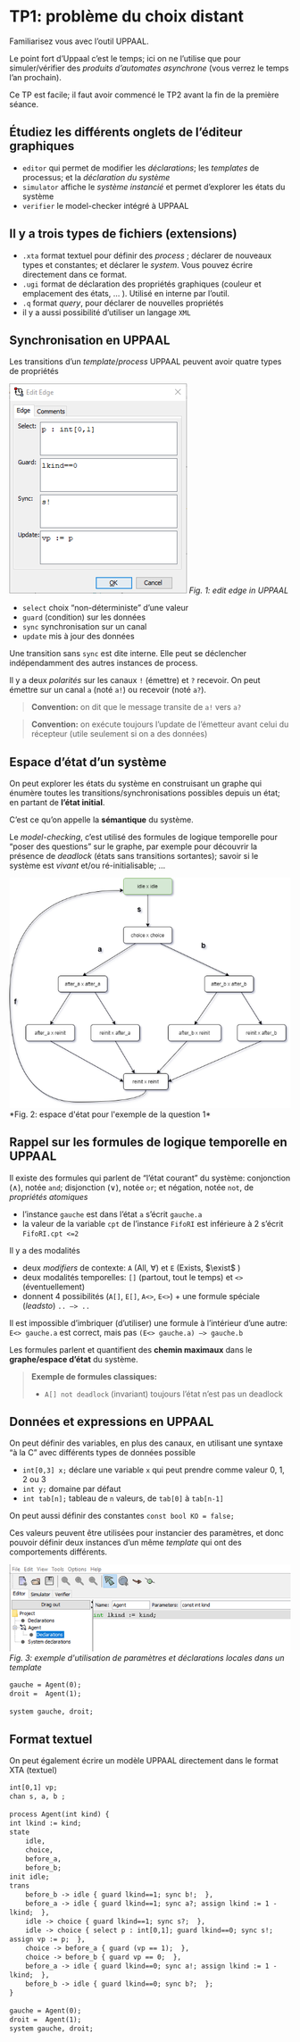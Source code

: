 # TP1:  problème du choix distant

Familiarisez vous avec l’outil UPPAAL. 

Le point fort d’Uppaal c’est le temps; ici on ne l’utilise que pour simuler/vérifier des _produits d’automates asynchrone_ (vous verrez le temps l’an prochain).

Ce TP est facile; il faut avoir commencé le TP2 avant la fin de la première séance.



## Étudiez les différents onglets de l’éditeur graphiques

* `editor` qui permet de modifier les _déclarations_; les _templates_ de processus; et la _déclaration du système_
* `simulator` affiche le _système instancié_ et permet d’explorer les états du système
* `verifier` le model-checker intégré à UPPAAL



## Il y a trois types de fichiers (extensions)

* `.xta` format textuel pour définir des _process_ ; déclarer de nouveaux types et constantes; et déclarer le _system_. Vous pouvez écrire directement dans ce format.
* `.ugi` format de déclaration des propriétés graphiques (couleur et emplacement des états, … ). Utilisé en interne par l’outil.
* `.q` format _query_, pour déclarer de nouvelles propriétés
* il y a aussi possibilité d’utiliser un langage `XML`



## Synchronisation en UPPAAL

Les transitions d’un _template_/_process_  UPPAAL peuvent avoir quatre types de propriétés

![Edit edge in UPPAAL](docs/1586956621847.png)
*Fig. 1: edit edge in UPPAAL*

* `select` choix “non-déterministe” d’une valeur 
* `guard` (condition) sur les données
* `sync` synchronisation sur un canal
* `update` mis à jour des données

Une transition sans `sync` est dite interne. Elle peut se déclencher indépendamment des autres instances de process.

Il y a deux _polarités_ sur les canaux `!` (émettre) et `?` recevoir.  On peut émettre sur un canal `a` (noté `a!`) ou recevoir (noté `a?`).

> __Convention:__ on dit que le message transite de `a!` vers `a?` 

> __Convention:__ on exécute toujours l’update de l’émetteur avant celui du récepteur (utile seulement si on a des données)



## Espace d’état d’un système

On peut explorer les états du système en construisant un graphe qui énumère toutes les transitions/synchronisations possibles depuis un état; en partant de  __l’état initial__.

C’est ce qu’on appelle la __sémantique__ du système.

Le _model-checking_, c’est utilisé des formules de logique temporelle pour “poser des questions” sur le graphe, par exemple pour découvrir la présence de _deadlock_ (états sans transitions sortantes); savoir si le système est _vivant_ et/ou ré-initialisable; …




<img src=".\docs\state_space.png" alt="State space for the first example" style="zoom:75%;" />
*Fig. 2: espace d'état pour l'exemple de la question 1*



## Rappel sur les formules de logique temporelle en UPPAAL

Il existe des formules qui parlent de “l’état courant” du système: conjonction ($\wedge$), notée `and`; disjonction ($\vee$), notée `or`; et négation, notée `not`, de _propriétés atomiques_ 

* l’instance `gauche` est dans l’état `a` s’écrit `gauche.a`
* la valeur de la variable `cpt` de l’instance `FifoRI` est inférieure à 2  s’écrit `FifoRI.cpt <=2`

Il y a des modalités

* deux _modifiers_  de contexte: `A` (All, $\forall$) et `E` (Exists, $\exist$ )
* deux modalités temporelles: `[]` (partout, tout le temps) et `<>` (éventuellement) 
* donnent 4 possibilités (`A[]`, `E[]`, `A<>`, `E<>`) + une formule spéciale (_leadsto_) `.. –> ..`

Il est impossible d’imbriquer (d’utiliser) une formule à l’intérieur d’une autre: `E<> gauche.a` est correct, mais pas `(E<> gauche.a) –> gauche.b`

Les formules parlent et quantifient des __chemin maximaux__ dans le __graphe/espace d’état__ du système.

> __Exemple de formules classiques:__
>
> * `A[] not deadlock` (invariant) toujours l’état n’est pas un deadlock



## Données et expressions en UPPAAL

On peut définir des variables, en plus des canaux, en utilisant une syntaxe “à la C” avec différents types de données possible

* `int[0,3] x;` déclare une variable `x` qui peut prendre comme valeur 0, 1, 2 ou 3 
* `int y;` domaine par défaut
* `int tab[n];` tableau de `n` valeurs, de `tab[0]` à `tab[n-1]` 

On peut aussi définir des constantes `const bool KO = false;` 

Ces valeurs peuvent être utilisées pour instancier des paramètres, et donc pouvoir définir deux instances d’un même _template_ qui ont des comportements différents.



![parameter](docs/1586962032896.png)
*Fig. 3: exemple d'utilisation de paramètres et déclarations locales dans un template*




```uppaal
gauche = Agent(0);
droit =  Agent(1);

system gauche, droit;
```



## Format textuel

On peut également écrire un modèle UPPAAL directement dans le format XTA (textuel)

```uppaal
int[0,1] vp;
chan s, a, b ;

process Agent(int kind) {
int lkind := kind;
state
    idle,
    choice,
    before_a,
    before_b;
init idle;
trans
    before_b -> idle { guard lkind==1; sync b!;  },
    before_a -> idle { guard lkind==1; sync a?; assign lkind := 1 - lkind;  },
    idle -> choice { guard lkind==1; sync s?;  },
    idle -> choice { select p : int[0,1]; guard lkind==0; sync s!; assign vp := p;  },
    choice -> before_a { guard (vp == 1);  },
    choice -> before_b { guard vp == 0;  },
    before_a -> idle { guard lkind==0; sync a!; assign lkind := 1 - lkind;  },
    before_b -> idle { guard lkind==0; sync b?;  };
}

gauche = Agent(0);
droit =  Agent(1);
system gauche, droit;
```

